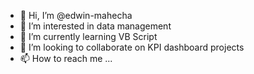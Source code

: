- 👋 Hi, I’m @edwin-mahecha
- 👀 I’m interested in data management
- 🌱 I’m currently learning VB Script
- 💞️ I’m looking to collaborate on KPI dashboard projects
- 📫 How to reach me ...

<!---
edwin-mahecha/edwin-mahecha is a ✨ special ✨ repository because its `README.md` (this file) appears on your GitHub profile.
You can click the Preview link to take a look at your changes.
--->

